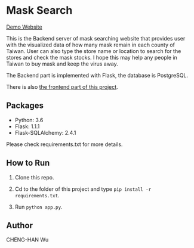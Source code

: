 # Mask Search

[Demo Website](https://mask-search.herokuapp.com/) 

This is the Backend server of mask searching website that provides user with the visualized data of how many mask remain in each county of Taiwan. User can also type the store name or location to search for the stores and check the mask stocks. I hope this may help any people in Taiwan to buy mask and keep the virus away.

The Backend part is implemented with Flask, the database is PostgreSQL. 

There is also [the frontend part of this project](https://github.com/henry32144/mask-search).

## Packages

* Python: 3.6
* Flask: 1.1.1
* Flask-SQLAlchemy: 2.4.1

Please check requirements.txt for more details.

## How to Run

1. Clone this repo.

2. Cd to the folder of this project and type `pip install -r requirements.txt`.

3. Run `python app.py`.

## Author

CHENG-HAN Wu